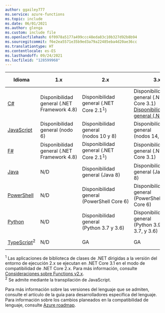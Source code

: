 ```yaml
---
author: ggailey777
ms.service: azure-functions
ms.topic: include
ms.date: 06/01/2021
ms.author: glenga
ms.custom: include file
ms.openlocfilehash: 6f0978a5177a499ccc48eda83c10b327d92b8b94
ms.sourcegitcommit: f6e2ea5571e35b9ed3a79a22485eba4d20ae36cc
ms.translationtype: HT
ms.contentlocale: es-ES
ms.lasthandoff: 09/24/2021
ms.locfileid: "128599968"
---
```

|Idioma                                 |1.x         |2.x| 3.x | 4.x (versión preliminar) |
|-----------------------------------------|------------|---| --- | --- |
|[C#](../articles/azure-functions/functions-dotnet-class-library.md)|Disponibilidad general (.NET Framework 4.8)|Disponibilidad general (.NET Core 2.1<sup>1</sup>)| Disponibilidad general (.NET Core 3.1)<br/>[Disponibilidad general (.NET 5.0)](../articles/azure-functions/dotnet-isolated-process-guide.md) | Versión preliminar (.NET 6.0) |
|[JavaScript](../articles/azure-functions/functions-reference-node.md#node-version)|Disponibilidad general (nodo 6)|Disponibilidad general (nodos 10 y 8)| Disponibilidad general (nodos 14, 12 y 10) | Versión preliminar (nodo 14) |
|[F#](../articles/azure-functions/functions-reference-fsharp.md)|Disponibilidad general (.NET Framework 4.8)|Disponibilidad general (.NET Core 2.1<sup>1</sup>)| Disponibilidad general (.NET Core 3.1) | Versión preliminar (.NET 6.0) |
|[Java](../articles/azure-functions/functions-reference-java.md)|N/D|Disponibilidad general (Java 8)| Disponibilidad general (Java 11 y 8)| Versión preliminar (Java 11 y 8)|
|[PowerShell](../articles/azure-functions/functions-reference-powershell.md) |N/D|Disponibilidad general (PowerShell Core 6)| Disponibilidad general (PowerShell 7.0 y Core 6)| Versión preliminar (PowerShell 7.0)|
|[Python](../articles/azure-functions/functions-reference-python.md#python-version)|N/D|Disponibilidad general (Python 3.7 y 3.6)| Disponibilidad general (Python 3.9, 3.8, 3.7, y 3.6)| Versión preliminar (Python 3.9, 3.8)|
|[TypeScript](../articles/azure-functions/functions-reference-node.md#typescript)<sup>2</sup> |N/D|GA| GA | Versión preliminar |

<sup>1</sup> Las aplicaciones de biblioteca de clases de .NET dirigidas a la versión del entorno de ejecución 2.x se ejecutan en .NET Core 3.1 en el modo de compatibilidad de .NET Core 2.x. Para más información, consulte [Consideraciones sobre Functions v2.x](../articles/azure-functions/functions-dotnet-class-library.md#functions-v2x-considerations).  
<sup>2</sup> Se admite mediante la transpilación de JavaScript.

Para más información sobre las versiones del lenguaje que se admiten, consulte el artículo de la guía para desarrolladores específica del lenguaje.   
Para información sobre los cambios planeados en la compatibilidad de lenguaje, consulte [Azure roadmap](https://azure.microsoft.com/roadmap/?tag=functions).

